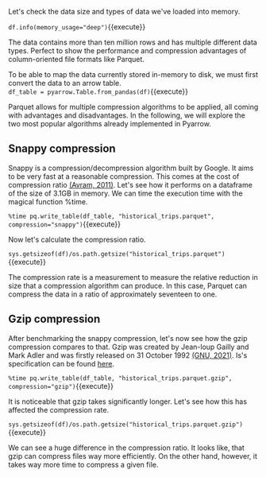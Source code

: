 Let's check the data size and types of data we've loaded into memory. <br>

`df.info(memory_usage="deep")`{{execute}}

The data contains more than ten million rows and has multiple different data types. Perfect to show the performance and compression advantages of column-oriented file formats like Parquet.

To be able to map the data currently stored in-memory to disk, we must first convert the data to an arrow table.<br>
`df_table = pyarrow.Table.from_pandas(df)`{{execute}}

Parquet allows for multiple compression algorithms to be applied, all coming with advantages and disadvantages. In the following, we will explore the two most popular algorithms already implemented in Pyarrow. 

## Snappy compression 
Snappy is a compression/decompression algorithm built by Google. It aims to be very fast at a reasonable compression. This comes at the cost of compression ratio [(Avram, 2011)][1]. Let's see how it performs on a dataframe of the size of 3.1GB in memory. We can time the execution time with the magical function %time. <br>

`%time pq.write_table(df_table, "historical_trips.parquet", compression="snappy")`{{execute}}

Now let's calculate the compression ratio.<br>

`sys.getsizeof(df)/os.path.getsize("historical_trips.parquet")`{{execute}}

The compression rate is a measurement to measure the relative reduction in size that a compression algorithm can produce. In this case, Parquet can compress the data in a ratio of approximately seventeen to one.

## Gzip compression
After benchmarking the snappy compression, let's now see how the gzip compression compares to that. Gzip was created by Jean-loup Gailly and Mark Adler and was firstly released on 31 October 1992 [(GNU, 2021)][2]. Is's specification can be found [here][3].

`%time pq.write_table(df_table, "historical_trips.parquet.gzip", compression="gzip")`{{execute}}

It is noticeable that gzip takes significantly longer.
Let's see how this has affected the compression rate.<br>

`sys.getsizeof(df)/os.path.getsize("historical_trips.parquet.gzip")`{{execute}}

We can see a huge difference in the compression ratio. It looks like, that gzip can compress files way more efficiently. On the other hand, however, it takes way more time to compress a given file.




[1]: https://www.infoq.com/news/2011/04/Snappy/
[2]: https://www.gnu.org/software/gzip/manual/gzip.html
[3]: https://www.ietf.org/rfc/rfc1952.txt